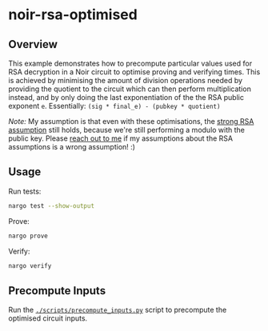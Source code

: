# noir-rsa-optimised

## Overview

This example demonstrates how to precompute particular values used for RSA decryption in a Noir circuit to optimise proving and verifying times. This is achieved by minimising the amount of division operations needed by providing the quotient to the circuit which can then perform multiplication instead, and by only doing the last exponentiation of the the RSA public exponent `e`. Essentially: `(sig * final_e) - (pubkey * quotient)`

*Note:* My assumption is that even with these optimisations, the [strong RSA assumption](https://en.wikipedia.org/wiki/Strong_RSA_assumption) still holds, because we're still performing a modulo with the public key.
Please [reach out to me](https://x.com/michaelelliot) if my assumptions about the RSA assumptions is a wrong assumption! :)

## Usage

Run tests:
```sh
nargo test --show-output
```

Prove:
```sh
nargo prove
```

Verify:
```sh
nargo verify
```

## Precompute Inputs

Run the [`./scripts/precompute_inputs.py`](./scripts/precompute_inputs.py) script to precompute the optimised circuit inputs.
